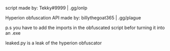 script made by: Tekky#9999 | .gg/onlp

Hyperion obfuscation API made by: billythegoat365 | .gg/plague

p.s you have to add the imports in the obfuscated script befor turning it into an .exe


leaked.py is a leak of the hyperion obfuscator
